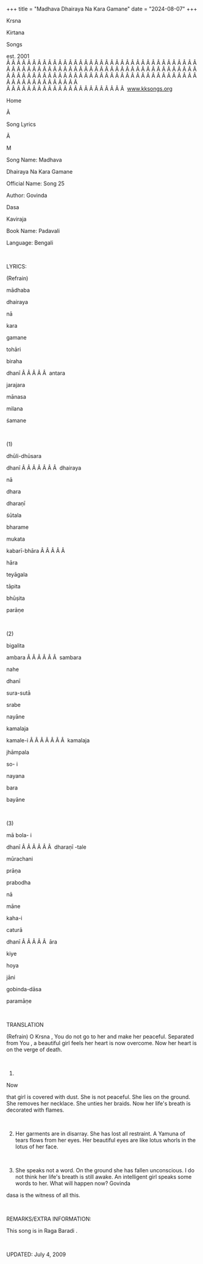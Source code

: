 +++ 
title = "Madhava Dhairaya Na Kara Gamane"
date = "2024-08-07"
+++

Krsna
 
Kirtana
 
Songs

est. 2001
Â Â Â Â Â Â Â Â Â Â Â Â Â Â Â Â Â Â Â Â Â Â Â Â Â Â Â Â Â Â Â Â Â Â Â Â Â Â Â Â Â Â Â Â Â Â Â Â Â Â Â Â Â Â Â Â Â Â Â Â Â Â Â Â Â Â Â Â Â Â Â Â Â Â Â Â Â Â Â Â Â Â Â Â Â Â Â Â Â Â Â Â Â Â Â Â Â Â Â Â Â Â Â Â Â Â Â Â Â Â Â Â Â Â Â Â Â Â Â Â Â Â Â Â Â  
Â Â Â Â Â Â Â Â Â Â Â Â Â Â Â Â Â Â Â Â Â Â Â  
www.kksongs.org








Home


Ã 
 
Song Lyrics
 
Ã 
 
M


Song Name: 
Madhava
 
Dhairaya
 Na Kara 
Gamane


Official Name: Song 25


Author: 
Govinda
 
Dasa
 
Kaviraja


Book Name: 
Padavali


Language: 
Bengali


 


LYRICS:


(Refrain)


mādhaba
 
dhairaya
 
nā
 
kara
 
gamane


tohāri
 
biraha
 
dhanī
Â Â Â Â Â  
antara
 
jarajara


mānasa
 
milana
 
śamane


 


(1)


dhūli-dhūsara
 
dhanī
Â Â Â Â Â Â Â  
dhairaya
 
nā
 
dhara


dharaṇī


śūtala
 
bharame


mukata
 
kabarī-bhāra
Â Â Â Â Â 

hāra
 
teyāgala


tāpita
 
bhūṣita
 
parāṇe


 


(2)


bigalita
 
ambara
Â Â Â Â Â Â  
sambara
 
nahe
 
dhanī


sura-sutā
 
srabe
 
nayāne


kamalaja
 
kamale-i
Â Â Â Â Â Â Â  
kamalaja
 
jhāmpala


so-
i
 
nayana
 
bara
 
bayāne


 


(3)


mā
 bola-
i
 
dhanī
Â Â Â Â Â Â  
dharaṇī
-tale

mūrachani


prāṇa
 
prabodha
 
nā
 
māne


kaha-i
 
caturā
 
dhanī
Â Â Â Â Â  
āra
 
kiye
 
hoya
 
jāni


gobinda-dāsa


paramāṇe


 


TRANSLATION


(Refrain) O 
Krsna
, You do not go to her and make her peaceful.
Separated from 
You
, a beautiful girl feels her heart
is now overcome. Now her heart is on the verge of death.


 


1) 
Now

that girl is covered with dust. She is not peaceful. She lies on the ground.
She removes her necklace. She unties her braids. Now her life's breath is
decorated with flames. 


 


2) Her garments are in
disarray. She has lost all restraint. A 
Yamuna
 of
tears flows from her eyes. Her beautiful eyes are like lotus whorls in the
lotus of her face.


 


3) She speaks not a word.
On the ground she has fallen unconscious. I do not think her life's breath is
still awake. An intelligent girl speaks some words to her. What will happen
now? 
Govinda
 
dasa
 is the
witness of all this.


 


REMARKS/EXTRA INFORMATION:


This
song is in Raga 
Baradi
.


 


UPDATED:
 July 4, 2009